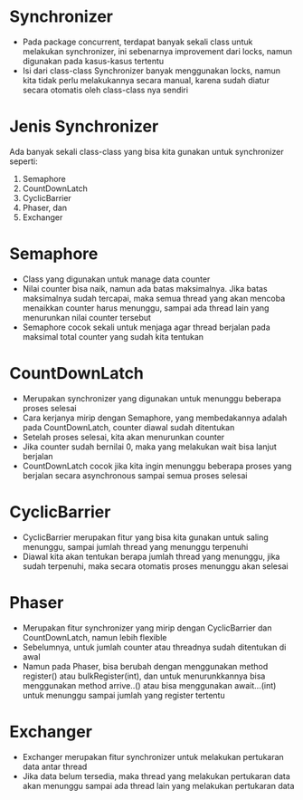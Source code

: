 # Synchronizer

- Pada package concurrent, terdapat banyak sekali class untuk melakukan synchronizer, ini sebenarnya improvement dari locks, namun digunakan pada kasus-kasus tertentu
- Isi dari class-class Synchronizer banyak menggunakan locks, namun kita tidak perlu melakukannya secara manual, karena sudah diatur secara otomatis oleh class-class nya sendiri

# Jenis Synchronizer

Ada banyak sekali class-class yang bisa kita gunakan untuk synchronizer seperti:

1. Semaphore 
2. CountDownLatch 
3. CyclicBarrier 
4. Phaser, dan 
5. Exchanger

# Semaphore

- Class yang digunakan untuk manage data counter
- Nilai counter bisa naik, namun ada batas maksimalnya. Jika batas maksimalnya sudah tercapai, maka semua thread yang akan mencoba menaikkan counter harus menunggu, sampai ada thread lain yang menurunkan nilai counter tersebut
- Semaphore cocok sekali untuk menjaga agar thread berjalan pada maksimal total counter yang sudah kita tentukan

# CountDownLatch

- Merupakan synchronizer yang digunakan untuk menunggu beberapa proses selesai
- Cara kerjanya mirip dengan Semaphore, yang membedakannya adalah pada CountDownLatch, counter diawal sudah ditentukan
- Setelah proses selesai, kita akan menurunkan counter
- Jika counter sudah bernilai 0, maka yang melakukan wait bisa lanjut berjalan
- CountDownLatch cocok jika kita ingin menunggu beberapa proses yang berjalan secara asynchronous sampai semua proses selesai

# CyclicBarrier

- CyclicBarrier merupakan fitur yang bisa kita gunakan untuk saling menunggu, sampai jumlah thread yang menunggu terpenuhi
- Diawal kita akan tentukan berapa jumlah thread yang menunggu, jika sudah terpenuhi, maka secara otomatis proses menunggu akan selesai

# Phaser

- Merupakan fitur synchronizer yang mirip dengan CyclicBarrier dan CountDownLatch, namun lebih flexible
- Sebelumnya, untuk jumlah counter atau threadnya sudah ditentukan di awal
- Namun pada Phaser, bisa berubah dengan menggunakan method register() atau bulkRegister(int), dan untuk menurunkkannya bisa menggunakan method arrive..() atau bisa menggunakan await...(int) untuk menunggu sampai jumlah yang register tertentu

# Exchanger

- Exchanger merupakan fitur synchronizer untuk melakukan pertukaran data antar thread
- Jika data belum tersedia, maka thread yang melakukan pertukaran data akan menunggu sampai ada thread lain yang melakukan pertukaran data

